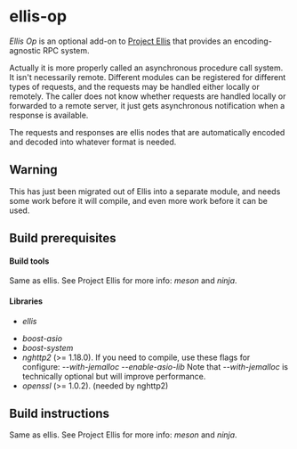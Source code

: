# ellis-op

*Ellis Op* is an optional add-on to
[Project Ellis](https://github.com/project-ellis/ellis)
that provides an encoding-agnostic RPC system.

Actually it is more properly called an asynchronous procedure call system.  It
isn't necessarily remote.  Different modules can be registered for different
types of requests, and the requests may be handled either locally or remotely.
The caller does not know whether requests are handled locally or forwarded to
a remote server, it just gets asynchronous notification when a response is
available.

The requests and responses are ellis nodes that are automatically encoded
and decoded into whatever format is needed.

## Warning

This has just been migrated out of Ellis into a separate module, and needs
some work before it will compile, and even more work before it can be used.

## Build prerequisites

#### Build tools

Same as ellis.  See Project Ellis for more info: *meson* and *ninja*.

#### Libraries

* *ellis*
- *boost-asio*
- *boost-system*
- *nghttp2* (>= 1.18.0). If you need to compile, use these flags for
  configure:
  *--with-jemalloc --enable-asio-lib*
  Note that *--with-jemalloc* is technically optional but will improve
  performance.
- *openssl* (>= 1.0.2). (needed by nghttp2)

## Build instructions

Same as ellis.  See Project Ellis for more info: *meson* and *ninja*.

